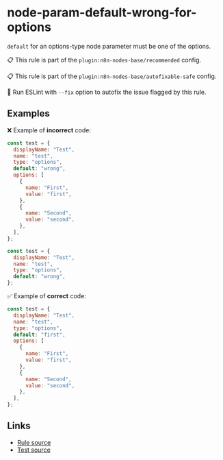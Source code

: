[//]: # "File generated from a template. Do not edit this file directly."

# node-param-default-wrong-for-options

`default` for an options-type node parameter must be one of the options.

📋 This rule is part of the `plugin:n8n-nodes-base/recommended` config.

📋 This rule is part of the `plugin:n8n-nodes-base/autofixable-safe` config.

🔧 Run ESLint with `--fix` option to autofix the issue flagged by this rule.

## Examples

❌ Example of **incorrect** code:

```js
const test = {
  displayName: "Test",
  name: "test",
  type: "options",
  default: "wrong",
  options: [
    {
      name: "First",
      value: "first",
    },
    {
      name: "Second",
      value: "second",
    },
  ],
};

const test = {
  displayName: "Test",
  name: "test",
  type: "options",
  default: "wrong",
};
```

✅ Example of **correct** code:

```js
const test = {
  displayName: "Test",
  name: "test",
  type: "options",
  default: "first",
  options: [
    {
      name: "First",
      value: "first",
    },
    {
      name: "Second",
      value: "second",
    },
  ],
};
```

## Links

- [Rule source](../../lib/rules/node-param-default-wrong-for-options.ts)
- [Test source](../../tests/node-param-default-wrong-for-options.test.ts)
